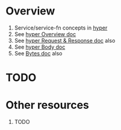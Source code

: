 # Overview

1. Service/service-fn concepts in [hyper](https://hyper.rs/)
1. See [hyper Overview doc](./hyper.md)
1. See [hyper Request & Response doc](./hyper.req-res.md) also
1. See [hyper Body doc](./hyper.body.md)
1. See [Bytes doc](./hyper.bytes.md) also

# TODO


# Other resources
1. TODO
